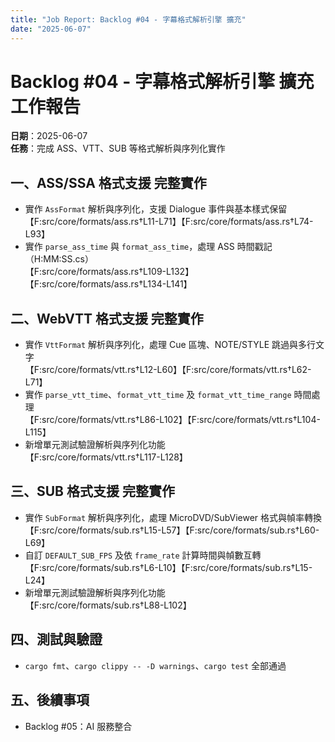 ```yaml
---
title: "Job Report: Backlog #04 - 字幕格式解析引擎 擴充"
date: "2025-06-07"
---
```


# Backlog #04 - 字幕格式解析引擎 擴充 工作報告

**日期**：2025-06-07  
**任務**：完成 ASS、VTT、SUB 等格式解析與序列化實作

## 一、ASS/SSA 格式支援 完整實作

- 實作 `AssFormat` 解析與序列化，支援 Dialogue 事件與基本樣式保留  
  【F:src/core/formats/ass.rs†L11-L71】【F:src/core/formats/ass.rs†L74-L93】
- 實作 `parse_ass_time` 與 `format_ass_time`，處理 ASS 時間戳記（H:MM:SS.cs）  
  【F:src/core/formats/ass.rs†L109-L132】【F:src/core/formats/ass.rs†L134-L141】

## 二、WebVTT 格式支援 完整實作

- 實作 `VttFormat` 解析與序列化，處理 Cue 區塊、NOTE/STYLE 跳過與多行文字  
  【F:src/core/formats/vtt.rs†L12-L60】【F:src/core/formats/vtt.rs†L62-L71】
- 實作 `parse_vtt_time`、`format_vtt_time` 及 `format_vtt_time_range` 時間處理  
  【F:src/core/formats/vtt.rs†L86-L102】【F:src/core/formats/vtt.rs†L104-L115】
- 新增單元測試驗證解析與序列化功能  
  【F:src/core/formats/vtt.rs†L117-L128】

## 三、SUB 格式支援 完整實作

- 實作 `SubFormat` 解析與序列化，處理 MicroDVD/SubViewer 格式與幀率轉換  
  【F:src/core/formats/sub.rs†L15-L57】【F:src/core/formats/sub.rs†L60-L69】
- 自訂 `DEFAULT_SUB_FPS` 及依 `frame_rate` 計算時間與幀數互轉  
  【F:src/core/formats/sub.rs†L6-L10】【F:src/core/formats/sub.rs†L15-L24】
- 新增單元測試驗證解析與序列化功能  
  【F:src/core/formats/sub.rs†L88-L102】

## 四、測試與驗證

- `cargo fmt`、`cargo clippy -- -D warnings`、`cargo test` 全部通過

## 五、後續事項

- Backlog #05：AI 服務整合
